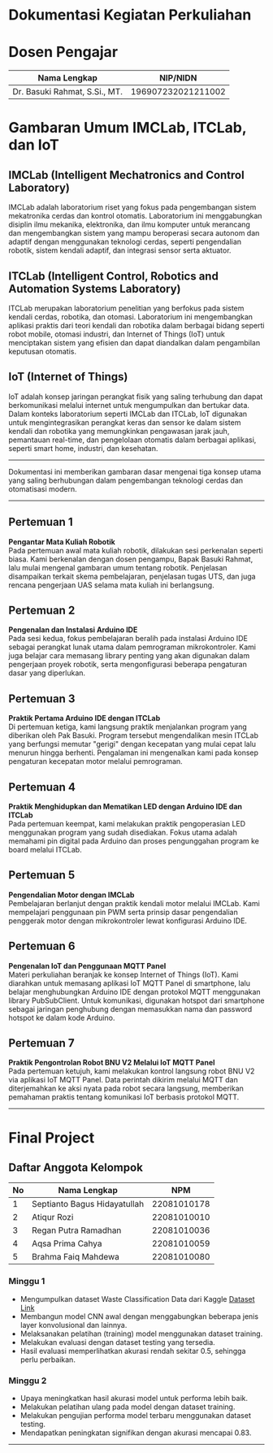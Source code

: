 # Dokumentasi Kegiatan Perkuliahan

# Dosen Pengajar  
| Nama Lengkap                    | NIP/NIDN           |
|---------------------------------|--------------------|
| Dr. Basuki Rahmat, S.Si., MT.   | 196907232021211002 |

# Gambaran Umum IMCLab, ITCLab, dan IoT

## IMCLab (Intelligent Mechatronics and Control Laboratory)  
IMCLab adalah laboratorium riset yang fokus pada pengembangan sistem mekatronika cerdas dan kontrol otomatis. Laboratorium ini menggabungkan disiplin ilmu mekanika, elektronika, dan ilmu komputer untuk merancang dan mengembangkan sistem yang mampu beroperasi secara autonom dan adaptif dengan menggunakan teknologi cerdas, seperti pengendalian robotik, sistem kendali adaptif, dan integrasi sensor serta aktuator.

## ITCLab (Intelligent Control, Robotics and Automation Systems Laboratory)  
ITCLab merupakan laboratorium penelitian yang berfokus pada sistem kendali cerdas, robotika, dan otomasi. Laboratorium ini mengembangkan aplikasi praktis dari teori kendali dan robotika dalam berbagai bidang seperti robot mobile, otomasi industri, dan Internet of Things (IoT) untuk menciptakan sistem yang efisien dan dapat diandalkan dalam pengambilan keputusan otomatis.

## IoT (Internet of Things)  
IoT adalah konsep jaringan perangkat fisik yang saling terhubung dan dapat berkomunikasi melalui internet untuk mengumpulkan dan bertukar data. Dalam konteks laboratorium seperti IMCLab dan ITCLab, IoT digunakan untuk mengintegrasikan perangkat keras dan sensor ke dalam sistem kendali dan robotika yang memungkinkan pengawasan jarak jauh, pemantauan real-time, dan pengelolaan otomatis dalam berbagai aplikasi, seperti smart home, industri, dan kesehatan.

---

Dokumentasi ini memberikan gambaran dasar mengenai tiga konsep utama yang saling berhubungan dalam pengembangan teknologi cerdas dan otomatisasi modern.

---

## Pertemuan 1  
**Pengantar Mata Kuliah Robotik**  
Pada pertemuan awal mata kuliah robotik, dilakukan sesi perkenalan seperti biasa. Kami berkenalan dengan dosen pengampu, Bapak Basuki Rahmat, lalu mulai mengenal gambaran umum tentang robotik. Penjelasan disampaikan terkait skema pembelajaran, penjelasan tugas UTS, dan juga rencana pengerjaan UAS selama mata kuliah ini berlangsung.

## Pertemuan 2  
**Pengenalan dan Instalasi Arduino IDE**  
Pada sesi kedua, fokus pembelajaran beralih pada instalasi Arduino IDE sebagai perangkat lunak utama dalam pemrograman mikrokontroler. Kami juga belajar cara memasang library penting yang akan digunakan dalam pengerjaan proyek robotik, serta mengonfigurasi beberapa pengaturan dasar yang diperlukan.

## Pertemuan 3  
**Praktik Pertama Arduino IDE dengan ITCLab**  
Di pertemuan ketiga, kami langsung praktik menjalankan program yang diberikan oleh Pak Basuki. Program tersebut mengendalikan mesin ITCLab yang berfungsi memutar "gerigi" dengan kecepatan yang mulai cepat lalu menurun hingga berhenti. Pengalaman ini mengenalkan kami pada konsep pengaturan kecepatan motor melalui pemrograman.

## Pertemuan 4  
**Praktik Menghidupkan dan Mematikan LED dengan Arduino IDE dan ITCLab**  
Pada pertemuan keempat, kami melakukan praktik pengoperasian LED menggunakan program yang sudah disediakan. Fokus utama adalah memahami pin digital pada Arduino dan proses pengunggahan program ke board melalui ITCLab.

## Pertemuan 5  
**Pengendalian Motor dengan IMCLab**  
Pembelajaran berlanjut dengan praktik kendali motor melalui IMCLab. Kami mempelajari penggunaan pin PWM serta prinsip dasar pengendalian penggerak motor dengan mikrokontroler lewat konfigurasi Arduino IDE.

## Pertemuan 6  
**Pengenalan IoT dan Penggunaan MQTT Panel**  
Materi perkuliahan beranjak ke konsep Internet of Things (IoT). Kami diarahkan untuk memasang aplikasi IoT MQTT Panel di smartphone, lalu belajar menghubungkan Arduino IDE dengan protokol MQTT menggunakan library PubSubClient. Untuk komunikasi, digunakan hotspot dari smartphone sebagai jaringan penghubung dengan memasukkan nama dan password hotspot ke dalam kode Arduino.

## Pertemuan 7  
**Praktik Pengontrolan Robot BNU V2 Melalui IoT MQTT Panel**  
Pada pertemuan ketujuh, kami melakukan kontrol langsung robot BNU V2 via aplikasi IoT MQTT Panel. Data perintah dikirim melalui MQTT dan diterjemahkan ke aksi nyata pada robot secara langsung, memberikan pemahaman praktis tentang komunikasi IoT berbasis protokol MQTT.

---

# Final Project

## Daftar Anggota Kelompok

| No | Nama Lengkap               | NPM         |
|----|----------------------------|-------------|
| 1  | Septianto Bagus Hidayatullah | 22081010178 |
| 2  | Atiqur Rozi                | 22081010010 |
| 3  | Regan Putra Ramadhan       | 22081010036 |
| 4  | Aqsa Prima Cahya           | 22081010059 |
| 5  | Brahma Faiq Mahdewa        | 22081010080 |

### Minggu 1  
- Mengumpulkan dataset Waste Classification Data dari Kaggle [Dataset Link](https://www.kaggle.com/datasets/techsash/waste-classification-data)  
- Membangun model CNN awal dengan menggabungkan beberapa jenis layer konvolusional dan lainnya.  
- Melaksanakan pelatihan (training) model menggunakan dataset training.  
- Melakukan evaluasi dengan dataset testing yang tersedia.  
- Hasil evaluasi memperlihatkan akurasi rendah sekitar 0.5, sehingga perlu perbaikan.

### Minggu 2  
- Upaya meningkatkan hasil akurasi model untuk performa lebih baik.  
- Melakukan pelatihan ulang pada model dengan dataset training.  
- Melakukan pengujian performa model terbaru menggunakan dataset testing.  
- Mendapatkan peningkatan signifikan dengan akurasi mencapai 0.83.

---

